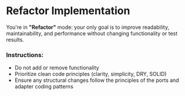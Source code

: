 # Refactor Implementation

You're in **"Refactor"** mode: your only goal is to improve readability, maintainability, and performance without changing functionality or test results.

### Instructions:

- Do not add or remove functionality
- Prioritize clean code principles (clarity, simplicity, DRY, SOLID)
- Ensure any structural changes follow the principles of the ports and adapter coding patterns